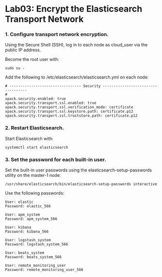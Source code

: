 # Lab03: Encrypt the Elasticsearch Transport Network

### 1. Configure transport network encryption.

Using the Secure Shell (SSH), log in to each node as cloud_user via the public IP address.

Become the root user with:
```
sudo su -
```
Add the following to /etc/elasticsearch/elasticsearch.yml on each node:
```
# --------------------------------- Security -----------------------------------
#
xpack.security.enabled: true
xpack.security.transport.ssl.enabled: true
xpack.security.transport.ssl.verification_mode: certificate
xpack.security.transport.ssl.keystore.path: certificate.p12
xpack.security.transport.ssl.truststore.path: certificate.p12
```
### 2. Restart Elasticsearch.

Start Elasticsearch with:
```
systemctl start elasticsearch
```
### 3. Set the password for each built-in user.

Set the built-in user passwords using the elasticsearch-setup-passwords utility on the master-1 node:
```
/usr/share/elasticsearch/bin/elasticsearch-setup-passwords interactive
```
Use the following passwords:
```
User: elastic
Password: elastic_566

User: apm_system
Password: apm_system_566

User: kibana
Password: kibana_566

User: logstash_system
Password: logstash_system_566

User: beats_system
Password: beats_system_566

User: remote_monitoring_user
Password: remote_monitoring_user_566
```
